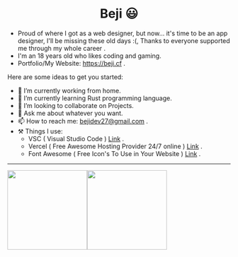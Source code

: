 <h1 align="center"> Beji 😃 </h1>

- Proud of where I got as a web designer, but now... it's time to be an app designer, I'll be missing these old days :(, Thanks to everyone supported me through my whole career .
- I'm an 18 years old who likes coding and gaming.
- Portfolio/My Website: https://beji.cf .

Here are some ideas to get you started:

- 🔭 I’m currently working from home.
- 🌱 I’m currently learning Rust programming language.
- 👯 I’m looking to collaborate on Projects.
- 💬 Ask me about whatever you want.
- 📫 How to reach me: <a target="_blank" href="mailto:bejidev27@gmail.com">bejidev27@gmail.com</a> .
- ⚒️ Things I use:
   - VSC ( Visual Studio Code ) <a target="_blank" href="https://code.visualstudio.com">Link</a> .
   - Vercel ( Free Awesome Hosting Provider 24/7 online ) <a target="_blank" href="https://vercel.com">Link</a> .
   - Font Awesome ( Free Icon's To Use in Your Website ) <a target="_blank" href="https://fontawesome.com">Link</a> .

<hr>

<div align="center" style="display: flex">
    <a href="https://github.com/Beji1">
      
 <img height="180em" src="https://github-readme-stats.vercel.app/api?username=Beji1&show_icons=true&hide_border=true&&count_private=true&include_all_commits=true&theme=aura">
 </a>
    <a href="https://github.com/Beji1">
<img height="180em" src="https://github-readme-stats.vercel.app/api/top-langs/?username=Beji1&show_icons=true&hide_border=true&layout=compact&langs_count=8&theme=aura">
</a>
        </div>
